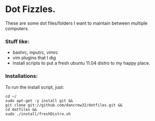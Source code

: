 # Dot Fizzles.

These are some dot files/folders I want to maintain between multiple computers.

### Stuff like:
* bashrc, inputrc, vimrc
* vim plugins that I dig
* install scripts to put a fresh ubuntu 11.04 distro to my happy place.

### Installations:
To run the install script, just:

	cd ~/
	sudo apt-get -y install git &&
    git clone git://github.com/dancrew32/dotfiles.git &&
    cd dotfiles &&
    sudo ./install/freshDistro.sh
